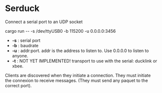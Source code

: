 # Serduck

Connect a serial port to an UDP socket

cargo run -- -s /dev/ttyUSB0 -b 115200 -u 0.0.0.0:3456

- **-s** : serial port
- **-b** : baudrate
- **-u** : addr:port. addr is the address to listen to. Use 0.0.0.0 to listen to anyone. 
- **-t** : NOT YET IMPLEMENTED! transport to use with the serial: ducklink or xbee.

Clients are discovered when they initiate a connection. They must initiate the connexion to receive messages. (They must send any paquet to the correct port).



